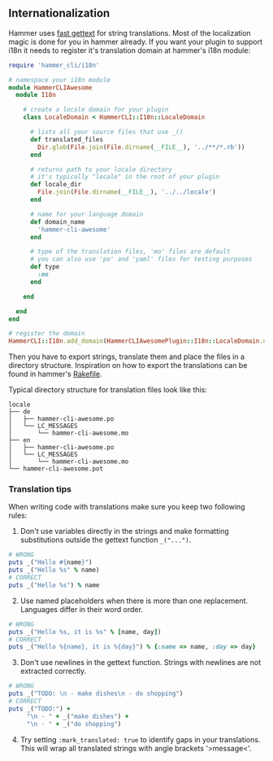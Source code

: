 Internationalization
--------------------

Hammer uses [fast gettext](https://github.com/grosser/fast_gettext) for string translations. Most of the localization magic
is done for you in hammer already. If you want your plugin to support i18n it needs to register it's translation domain
at hammer's i18n module:
```ruby
require 'hammer_cli/i18n'

# namespace your i18n module
module HammerCLIAwesome
  module I18n

    # create a locale domain for your plugin
    class LocaleDomain < HammerCLI::I18n::LocaleDomain

      # lists all your source files that use _()
      def translated_files
        Dir.glob(File.join(File.dirname(__FILE__), '../**/*.rb'))
      end

      # returns path to your locale directory
      # it's typically "locale" in the root of your plugin
      def locale_dir
        File.join(File.dirname(__FILE__), '../../locale')
      end

      # name for your language domain
      def domain_name
        'hammer-cli-awesome'
      end

      # type of the translation files, 'mo' files are default
      # you can also use 'po' and 'yaml' files for testing purposes
      def type
        :mo
      end

    end

  end
end

# register the domain
HammerCLI::I18n.add_domain(HammerCLIAwesomePlugin::I18n::LocaleDomain.new)
```

Then you have to export strings, translate them and place the files in a directory structure.
Inspiration on how to export the translations can be found in hammer's [Rakefile](../Rakefile).

Typical directory structure for translation files look like this:
```
locale
├── de
│   ├── hammer-cli-awesome.po
│   └── LC_MESSAGES
│       └── hammer-cli-awesome.mo
├── en
│   ├── hammer-cli-awesome.po
│   └── LC_MESSAGES
│       └── hammer-cli-awesome.mo
└── hammer-cli-awesome.pot
```


### Translation tips

When writing code with translations make sure you keep two following rules:

1) Don't use variables directly in the strings and make formatting substitutions outside the gettext function `_("...")`.
```ruby
# WRONG
puts _("Hello #{name}")
puts _("Hello %s" % name)
# CORRECT
puts _("Hello %s") % name
```

2) Use named placeholders when there is more than one replacement. Languages differ in their word order.
```ruby
# WRONG
puts _("Hello %s, it is %s" % [name, day])
# CORRECT
puts _("Hello %{name}, it is %{day}") % {:name => name, :day => day}
```


3) Don't use newlines in the gettext function. Strings with newlines are not extracted correctly.
```ruby
# WRONG
puts _("TODO: \n - make dishes\n - do shopping")
# CORRECT
puts _("TODO:") +
     "\n - " + _("make dishes") +
     "\n - " + _("do shopping")
```


4) Try setting `:mark_translated: true` to identify gaps in your translations.
This will wrap all translated strings with angle brackets '>message<'.
